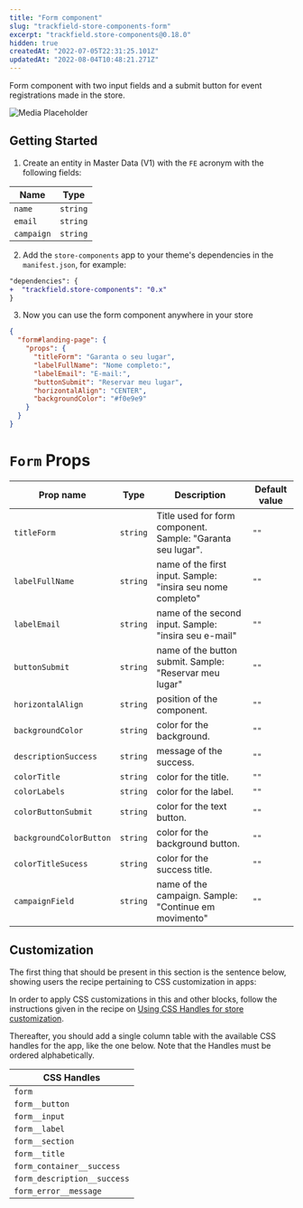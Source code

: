 ```yaml
---
title: "Form component"
slug: "trackfield-store-components-form"
excerpt: "trackfield.store-components@0.18.0"
hidden: true
createdAt: "2022-07-05T22:31:25.101Z"
updatedAt: "2022-08-04T10:48:21.271Z"
---
```

Form component with two input fields and a submit button for event registrations made in the store.

![Media Placeholder](https://gitlab.com/acct.global/program-04/track-and-field-io/trackandfield.store-components/uploads/d65890b0f25f943bee755a1ce20fcab9/image.png)

## Getting Started

1. Create an entity in Master Data (V1) with the `FE` acronym with the following fields:

| Name       | Type     |
| ---------- | -------- |
| `name`     | `string` |
| `email`    | `string` |
| `campaign` | `string` |

2. Add the `store-components` app to your theme's dependencies in the `manifest.json`, for example:

```diff
"dependencies": {
+  "trackfield.store-components": "0.x"
}
```

3. Now you can use the form component anywhere in your store

```json
{
  "form#landing-page": {
    "props": {
      "titleForm": "Garanta o seu lugar",
      "labelFullName": "Nome completo:",
      "labelEmail": "E-mail:",
      "buttonSubmit": "Reservar meu lugar",
      "horizontalAlign": "CENTER",
      "backgroundColor": "#f0e9e9"
    }
  }
}
```

# `Form` Props

| Prop name               | Type     | Description                                                 | Default value |
| ----------------------- | -------- | ----------------------------------------------------------- | ------------- |
| `titleForm`             | `string` | Title used for form component. Sample: "Garanta seu lugar". | `""`          |
| `labelFullName`         | `string` | name of the first input. Sample: "insira seu nome completo" | `""`          |
| `labelEmail`            | `string` | name of the second input. Sample: "insira seu e-mail"       | `""`          |
| `buttonSubmit`          | `string` | name of the button submit. Sample: "Reservar meu lugar"     | `""`          |
| `horizontalAlign`       | `string` | position of the component.                                  | `""`          |
| `backgroundColor`       | `string` | color for the background.                                   | `""`          |
| `descriptionSuccess`    | `string` | message of the success.                                     | `""`          |
| `colorTitle`            | `string` | color for the title.                                        | `""`          |
| `colorLabels`           | `string` | color for the label.                                        | `""`          |
| `colorButtonSubmit`     | `string` | color for the text button.                                  | `""`          |
| `backgroundColorButton` | `string` | color for the background button.                            | `""`          |
| `colorTitleSucess`      | `string` | color for the success title.                                | `""`          |
| `campaignField`         | `string` | name of the campaign. Sample: "Continue em movimento"       | `""`          |

## Customization

The first thing that should be present in this section is the sentence below, showing users the recipe pertaining to CSS customization in apps:

In order to apply CSS customizations in this and other blocks, follow the instructions given in the recipe on [Using CSS Handles for store customization](https://vtex.io/docs/recipes/style/using-css-handles-for-store-customization).

Thereafter, you should add a single column table with the available CSS handles for the app, like the one below. Note that the Handles must be ordered alphabetically.

| CSS Handles                 |
| --------------------------- |
| `form`                      |
| `form__button`              |
| `form__input`               |
| `form__label`               |
| `form__section`             |
| `form__title`               |
| `form_container__success`   |
| `form_description__success` |
| `form_error__message`       |